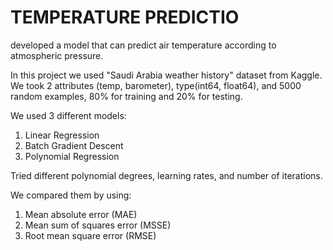 # TEMPERATURE PREDICTIO
 developed a model that can predict air temperature according to atmospheric pressure.
 
In this project we used "Saudi Arabia weather history" dataset from Kaggle.
We took 2 attributes (temp, barometer), type(int64, float64), and 5000 random examples,
80% for training and 20% for testing.

We used 3 different models:
1. Linear Regression
2. Batch Gradient Descent
3. Polynomial Regression

Tried different polynomial degrees, learning rates, and number of iterations.

We compared them by using:
1. Mean absolute error (MAE)
2. Mean sum of squares error (MSSE)
3. Root mean square error (RMSE)
